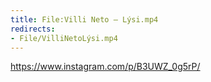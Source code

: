 ```yaml
---
title: File:Villi Neto – Lýsi.mp4
redirects:
- File/VilliNetoLýsi.mp4
---
```


https://www.instagram.com/p/B3UWZ_0g5rP/